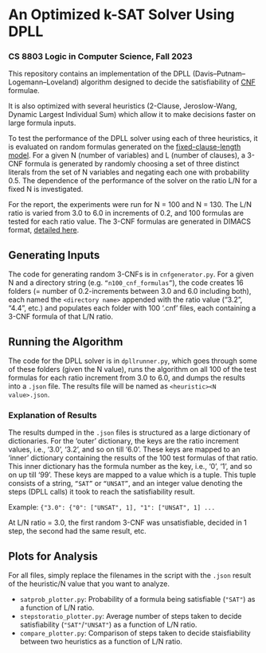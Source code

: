 # An Optimized k-SAT Solver Using DPLL
### CS 8803 Logic in Computer Science, Fall 2023

This repository contains an implementation of the DPLL (Davis–Putnam–Logemann–Loveland) algorithm designed to decide the satisfiability of [CNF](https://en.wikipedia.org/wiki/Conjunctive_normal_form) formulae.

It is also optimized with several heuristics (2-Clause, Jeroslow-Wang, Dynamic Largest Individual Sum) which allow it to make decisions faster on large formula inputs.

To test the performance of the DPLL solver using each of three heuristics, it is evaluated on random formulas generated on the [fixed-clause-length model](https://www.sciencedirect.com/science/article/pii/0004370295000453/pdf?md5=7d40a22948442d31fe3ca650642d708a&pid=1-s2.0-0004370295000453-main.pdf). For a given N (number of variables) and L (number of clauses), a 3-CNF formula is generated by randomly choosing a set of three distinct literals from the set of N variables and negating each one with probability 0.5.
The dependence of the performance of the solver on the ratio L/N for a fixed N is investigated. 

For the report, the experiments were run for N = 100 and N = 130. The L/N ratio is varied from 3.0 to 6.0 in increments of 0.2, and 100 formulas are tested for each ratio value.
The 3-CNF formulas are generated in DIMACS format, [detailed here](https://www.cs.rice.edu/~vardi/comp409/satformat.pdf).

## Generating Inputs

The code for generating random 3-CNFs is in `cnfgenerator.py`. For a given N and a directory string (e.g. `“n100_cnf_formulas”`), the code creates 16 folders (= number of 0.2-increments between 3.0 and 6.0 including both), each named the `<directory name>` appended with the ratio value (“3.2”, “4.4”, etc.) and populates each folder with 100 ‘.cnf’ files, each containing a 3-CNF formula of that L/N ratio.

## Running the Algorithm

The code for the DPLL solver is in `dpllrunner.py`, which goes through some of these folders (given the N value), runs the algorithm on all 100 of the test formulas for each ratio increment from 3.0 to 6.0, and dumps the results into a `.json` file. The results file will be named as `<heuristic><N value>.json`.

### Explanation of Results

The results dumped in the `.json` files is structured as a large dictionary of dictionaries. For the ‘outer’ dictionary, the keys are the ratio increment values, i.e., ‘3.0’, ‘3.2’, and so on till ‘6.0’. These keys are mapped to an ‘inner’ dictionary containing the results of the 100 test formulas of that ratio. This inner dictionary has the formula number as the key, i.e., ‘0’, ‘1’, and so on up till ‘99’. These keys are mapped to a value which is a tuple. This tuple consists of a string, `“SAT”` or `“UNSAT”`, and an integer value denoting the steps (DPLL calls) it took to reach the satisfiability result. 

Example: `{"3.0": {"0": ["UNSAT", 1], "1": ["UNSAT", 1] ...`

At L/N ratio = 3.0, the first random 3-CNF was unsatisfiable, decided in 1 step, the second had the same result, etc.

## Plots for Analysis

For all files, simply replace the filenames in the script with the `.json` result of the heuristic/N value that you want to analyze.

- `satprob_plotter.py`: Probability of a formula being satisfiable (`"SAT"`) as a function of L/N ratio.
- `stepstoratio_plotter.py`: Average number of steps taken to decide satisfiability (`"SAT"`/`"UNSAT"`) as a function of L/N ratio.
- `compare_plotter.py`: Comparison of steps taken to decide staisfiability between two heuristics as a function of L/N ratio.
